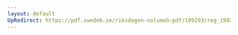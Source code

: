 ```yaml
---
layout: default
UpRedirect: https://pdf.swedeb.se/riksdagen-volumeG-pdf/199293/reg_199293/reg_199293_0017.pdf
---
```

